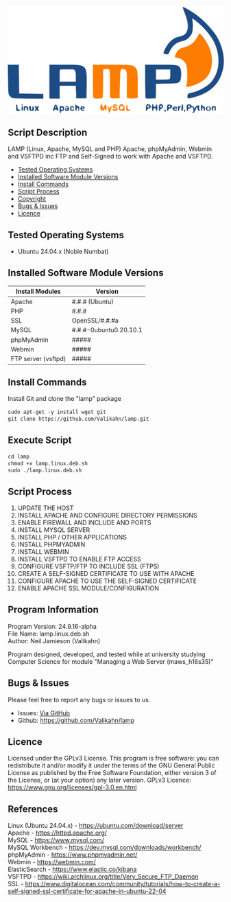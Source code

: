 <div align="center">
    <a href="https://github.com/Valikahn/lamp" target="_blank">
        <img alt="lamp" src="https://github.com/Valikahn/lamp/blob/master/web/img/lamp_img.png">
    </a>
</div>

## Script Description
LAMP (Linux, Apache, MySQL and PHP)
Apache, phpMyAdmin, Webmin and VSFTPD inc FTP and Self-Signed to work with Apache and VSFTPD.

* [Tested Operating Systems](#tested-operating-systems)
* [Installed Software Module Versions](#installed-software-module-versions)
* [Install Commands](#install-commands)
* [Script Process](#script-process)
* [Copyright](#copyright)
* [Bugs & Issues](#bugs--issues)
* [Licence](#licence)

## Tested Operating Systems

* Ubuntu 24.04.x (Noble Numbat)

## Installed Software Module Versions
| Install Modules               | Version
|-------------------------------|-------------------------------|
| Apache                        | #.#.# (Ubuntu)
| PHP                           | #.#.#
| SSL                           | OpenSSL/#.#.#a
| MySQL                         | #.#.#-0ubuntu0.20.10.1
| phpMyAdmin                    | #####
| Webmin                        | #####
| FTP server (vsftpd)           | #####

## Install Commands
Install Git and clone the "lamp" package
```
sudo apt-get -y install wget git
git clone https://github.com/Valikahn/lamp.git
```

## Execute Script
```
cd lamp
chmod +x lamp.linux.deb.sh
sudo ./lamp.linux.deb.sh
```

## Script Process
1. UPDATE THE HOST
2. INSTALL APACHE AND CONFIGURE DIRECTORY PERMISSIONS
3. ENABLE FIREWALL AND INCLUDE AND PORTS
4. INSTALL MYSQL SERVER
5. INSTALL PHP / OTHER APPLICATIONS
6. INSTALL PHPMYADMIN
7. INSTALL WEBMIN
8. INSTALL VSFTPD TO ENABLE FTP ACCESS
9. CONFIGURE VSFTP/FTP TO INCLUDE SSL (FTPS)
10. CREATE A SELF-SIGNED CERTIFICATE TO USE WITH APACHE
11. CONFIGURE APACHE TO USE THE SELF-SIGNED CERTIFICATE
12. ENABLE APACHE SSL MODULE/CONFIGURATION

## Program Information
Program Version: 24.9.16-alpha<br />
File Name: lamp.linux.deb.sh<br />
Author:  Neil Jamieson (Valikahn)<br />

Program designed, developed, and tested while at university studying Computer Science for module "Managing a Web Server (maws_h16s35)"

## Bugs & Issues
Please feel free to report any bugs or issues to us.
* Issues:  <a href="https://github.com/Valikahn/lamp/issues">Via GitHub</a>
* Github:   https://github.com/Valikahn/lamp

## Licence
Licensed under the GPLv3 License.
This program is free software: you can redistribute it and/or modify it under the terms of the GNU General Public License as published by the Free Software Foundation, either version 3 of the License, or (at your option) any later version.
GPLv3 Licence:  https://www.gnu.org/licenses/gpl-3.0.en.html 

## References
Linux (Ubuntu 24.04.x) - https://ubuntu.com/download/server<br />
Apache - https://httpd.apache.org/<br />
MySQL - https://www.mysql.com/<br />
MySQL Workbench - https://dev.mysql.com/downloads/workbench/<br />
phpMyAdmin - https://www.phpmyadmin.net/<br />
Webmin - https://webmin.com/<br />
ElasticSearch - https://www.elastic.co/kibana<br />
VSFTPD - https://wiki.archlinux.org/title/Very_Secure_FTP_Daemon<br />
SSL - https://www.digitalocean.com/community/tutorials/how-to-create-a-self-signed-ssl-certificate-for-apache-in-ubuntu-22-04<br />
